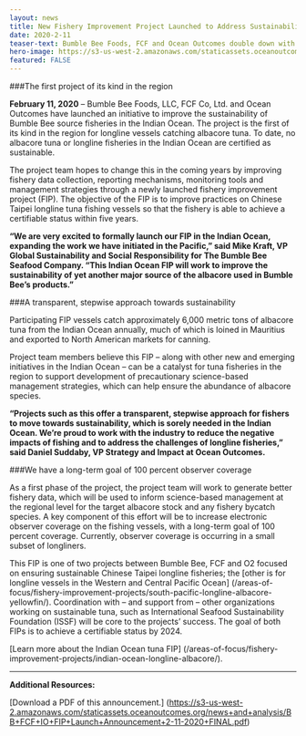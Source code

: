 ```yaml
---
layout: news
title: New Fishery Improvement Project Launched to Address Sustainability Gap in Indian Ocean Tuna Fisheries 
date: 2020-2-11
teaser-text: Bumble Bee Foods, FCF and Ocean Outcomes double down with second initiative focused on improving Chinese Taipei longline albacore fisheries.
hero-image: https://s3-us-west-2.amazonaws.com/staticassets.oceanoutcomes.org/news+and+analysis/hero+images/bumble-bee-fcf-O2-indian-ocean-tuna-FIP-launch-release-hero.jpg
featured: FALSE
---
```

###The first project of its kind in the region

**February 11, 2020** – Bumble Bee Foods, LLC, FCF Co, Ltd. and Ocean Outcomes have launched an initiative to improve the sustainability of Bumble Bee source fisheries in the Indian Ocean. The project is the first of its kind in the region for longline vessels catching albacore tuna. To date, no albacore tuna or longline fisheries in the Indian Ocean are certified as sustainable.

The project team hopes to change this in the coming years by improving fishery data collection, reporting mechanisms, monitoring tools and management strategies through a newly launched fishery improvement project (FIP). The objective of the FIP is to improve practices on Chinese Taipei longline tuna fishing vessels so that the fishery is able to achieve a certifiable status within five years.

**“We are very excited to formally launch our FIP in the Indian Ocean, expanding the work we have initiated in the Pacific,” said Mike Kraft, VP Global Sustainability and Social Responsibility for The Bumble Bee Seafood Company. “This Indian Ocean FIP will work to improve the sustainability of yet another major source of the albacore used in Bumble Bee’s products.”**

###A transparent, stepwise approach towards sustainability

Participating FIP vessels catch approximately 6,000 metric tons of albacore tuna from the Indian Ocean annually, much of which is loined in Mauritius and exported to North American markets for canning.

Project team members believe this FIP – along with other new and emerging initiatives in the Indian Ocean – can be a catalyst for tuna fisheries in the region to support development of precautionary science-based management strategies, which can help ensure the abundance of albacore species.

**“Projects such as this offer a transparent, stepwise approach for fishers to move towards sustainability, which is sorely needed in the Indian Ocean. We’re proud to work with the industry to reduce the negative impacts of fishing and to address the challenges of longline fisheries,” said Daniel Suddaby, VP Strategy and Impact at Ocean Outcomes.**

###We have a long-term goal of 100 percent observer coverage

As a first phase of the project, the project team will work to generate better fishery data, which will be used to inform science-based management at the regional level for the target albacore stock and any fishery bycatch species. A key component of this effort will be to increase electronic observer coverage on the fishing vessels, with a long-term goal of 100 percent coverage. Currently, observer coverage is occurring in a small subset of longliners.

This FIP is one of two projects between Bumble Bee, FCF and O2 focused on ensuring sustainable Chinese Taipei longline fisheries; the [other is for longline vessels in the Western and Central Pacific Ocean] (/areas-of-focus/fishery-improvement-projects/south-pacific-longline-albacore-yellowfin/). Coordination with – and support from – other organizations working on sustainable tuna, such as International Seafood Sustainability Foundation (ISSF) will be core to the projects’ success. The goal of both FIPs is to achieve a certifiable status by 2024.

[Learn more about the Indian Ocean tuna FIP] (/areas-of-focus/fishery-improvement-projects/indian-ocean-longline-albacore/).

----

**Additional Resources:**

[Download a PDF of this announcement.] (https://s3-us-west-2.amazonaws.com/staticassets.oceanoutcomes.org/news+and+analysis/BB+FCF+IO+FIP+Launch+Announcement+2-11-2020+FINAL.pdf)
